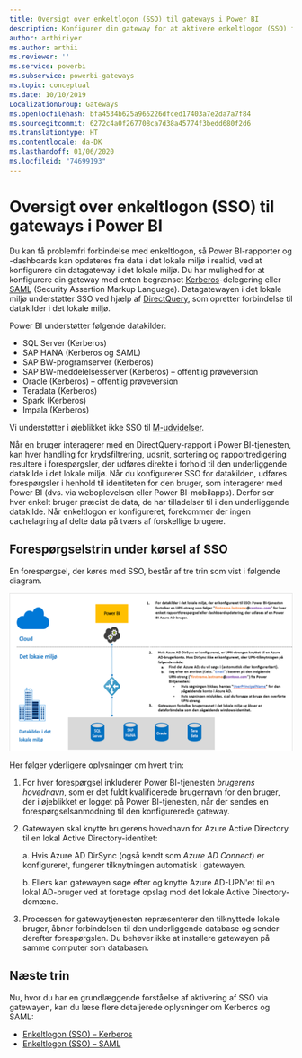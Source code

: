 ```yaml
---
title: Oversigt over enkeltlogon (SSO) til gateways i Power BI
description: Konfigurer din gateway for at aktivere enkeltlogon (SSO) fra Power BI til datakilder i det lokale miljø.
author: arthiriyer
ms.author: arthii
ms.reviewer: ''
ms.service: powerbi
ms.subservice: powerbi-gateways
ms.topic: conceptual
ms.date: 10/10/2019
LocalizationGroup: Gateways
ms.openlocfilehash: bfa4534b625a965226dfced17403a7e2da7a7f84
ms.sourcegitcommit: 6272c4a0f267708ca7d38a45774f3bedd680f2d6
ms.translationtype: HT
ms.contentlocale: da-DK
ms.lasthandoff: 01/06/2020
ms.locfileid: "74699193"
---
```

# <a name="overview-of-single-sign-on-sso-for-gateways-in-power-bi"></a>Oversigt over enkeltlogon (SSO) til gateways i Power BI

Du kan få problemfri forbindelse med enkeltlogon, så Power BI-rapporter og -dashboards kan opdateres fra data i det lokale miljø i realtid, ved at konfigurere din datagateway i det lokale miljø. Du har mulighed for at konfigurere din gateway med enten begrænset [Kerberos](service-gateway-sso-kerberos.md)-delegering eller [SAML](service-gateway-sso-saml.md) (Security Assertion Markup Language). Datagatewayen i det lokale miljø understøtter SSO ved hjælp af [DirectQuery](desktop-directquery-about.md), som opretter forbindelse til datakilder i det lokale miljø.

Power BI understøtter følgende datakilder:

* SQL Server (Kerberos)
* SAP HANA (Kerberos og SAML)
* SAP BW-programserver (Kerberos)
* SAP BW-meddelelsesserver (Kerberos) – offentlig prøveversion
* Oracle (Kerberos) – offentlig prøveversion
* Teradata (Kerberos)
* Spark (Kerberos)
* Impala (Kerberos)

Vi understøtter i øjeblikket ikke SSO til [M-udvidelser](https://github.com/microsoft/DataConnectors/blob/master/docs/m-extensions.md).

Når en bruger interagerer med en DirectQuery-rapport i Power BI-tjenesten, kan hver handling for krydsfiltrering, udsnit, sortering og rapportredigering resultere i forespørgsler, der udføres direkte i forhold til den underliggende datakilde i det lokale miljø. Når du konfigurerer SSO for datakilden, udføres forespørgsler i henhold til identiteten for den bruger, som interagerer med Power BI (dvs. via weboplevelsen eller Power BI-mobilapps). Derfor ser hver enkelt bruger præcist de data, de har tilladelser til i den underliggende datakilde. Når enkeltlogon er konfigureret, forekommer der ingen cachelagring af delte data på tværs af forskellige brugere.

## <a name="query-steps-when-running-sso"></a>Forespørgselstrin under kørsel af SSO

En forespørgsel, der køres med SSO, består af tre trin som vist i følgende diagram.

![SSO-forespørgselstrin](media/service-gateway-sso-overview/sso-query-steps.png)

Her følger yderligere oplysninger om hvert trin:

1. For hver forespørgsel inkluderer Power BI-tjenesten *brugerens hovednavn*, som er det fuldt kvalificerede brugernavn for den bruger, der i øjeblikket er logget på Power BI-tjenesten, når der sendes en forespørgselsanmodning til den konfigurerede gateway.

2. Gatewayen skal knytte brugerens hovednavn for Azure Active Directory til en lokal Active Directory-identitet:

   a. Hvis Azure AD DirSync (også kendt som *Azure AD Connect*) er konfigureret, fungerer tilknytningen automatisk i gatewayen.

   b.  Ellers kan gatewayen søge efter og knytte Azure AD-UPN'et til en lokal AD-bruger ved at foretage opslag mod det lokale Active Directory-domæne.

3. Processen for gatewaytjenesten repræsenterer den tilknyttede lokale bruger, åbner forbindelsen til den underliggende database og sender derefter forespørgslen. Du behøver ikke at installere gatewayen på samme computer som databasen.

## <a name="next-steps"></a>Næste trin

Nu, hvor du har en grundlæggende forståelse af aktivering af SSO via gatewayen, kan du læse flere detaljerede oplysninger om Kerberos og SAML:

* [Enkeltlogon (SSO) – Kerberos](service-gateway-sso-kerberos.md)
* [Enkeltlogon (SSO) – SAML](service-gateway-sso-saml.md)
